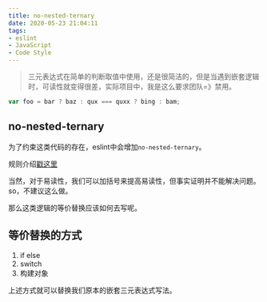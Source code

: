 ```yaml
---
title: no-nested-ternary
date: 2020-05-23 21:04:11
tags:
- eslint
- JavaScript
- Code Style
---
```

>  三元表达式在简单的判断取值中使用，还是很简洁的，但是当遇到嵌套逻辑时，可读性就变得很差，实际项目中，我是这么要求团队=》禁用。

```js
var foo = bar ? baz : qux === quxx ? bing : bam;
```

## no-nested-ternary

为了约束这类代码的存在，eslint中会增加`no-nested-ternary`。

规则介绍[戳这里](https://eslint.org/docs/rules/no-nested-ternary)

当然，对于易读性，我们可以加括号来提高易读性，但事实证明并不能解决问题。so，不建议这么做。

那么这类逻辑的等价替换应该如何去写呢。


## 等价替换的方式

1. if else
2. switch
3. 构建对象



上述方式就可以替换我们原本的嵌套三元表达式写法。

